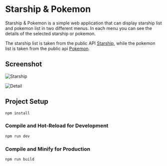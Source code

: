 # Starship & Pokemon

Starship & Pokemon is a simple web application that can display starship list and pokemon list in two different menus. In each menu you can see the details of the selected starship or pokemon.

The starship list is taken from the public API [Starship](https://swapi.dev/api), while the pokemon list is taken from the public api [Pokemon](https://pokeapi.co/).

## Screenshot

![Starship](assets/images/ss_starship.png)

![Detail](assets/images/ss_starship.png)

## Project Setup

```sh
npm install
```

### Compile and Hot-Reload for Development

```sh
npm run dev
```

### Compile and Minify for Production

```sh
npm run build
```
